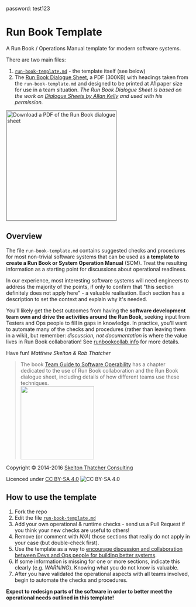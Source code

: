 password: test123
# Run Book Template

A Run Book / Operations Manual template for modern software systems.

There are two main files:

1. [`run-book-template.md`](run-book-template.md) - the template itself (see below)
2. The [Run Book Dialogue Sheet](https://github.com/SkeltonThatcher/run-book-template/releases/latest), a PDF (300KB) with headings taken from the `run-book-template.md` and designed to be printed at A1 paper size for use in a team situation. _The Run Book Dialogue Sheet is based on the work on [Dialogue Sheets by Allan Kelly](https://www.infoq.com/articles/dialogue-sheets-retrospectives) and used with his permission._

<a href="https://github.com/SkeltonThatcher/run-book-template/releases/latest">
	<img src="Run-Book-dialogue-sheet.png" title="Download a PDF of the Run Book dialogue sheet" alt="Download a PDF of the Run Book dialogue sheet" width="300px" style="border: 1px solid gray;" />
</a>

## Overview

The file `run-book-template.md` contains suggested checks and procedures for most non-trivial software systems that can be used as **a template to create a Run Book or System Operation Manual** (SOM). Treat the resulting information as a starting point for discussions about operational readiness. 

In our experience, most interesting software systems will need engineers to address the majority of the points, if only to confirm that "this section definitely does not apply here" - a valuable realisation. Each section has a description to set the context and explain why it's needed. 

You'll likely get the best outcomes from having the **software development team own and drive the activities around the Run Book**, seeking input from Testers and Ops people to fill in gaps in knowledge. In practice, you'll want to automate many of the checks and procedures (rather than leaving them in a wiki), but remember: _discussion, not documentation_ is where the value lives in Run Book collaboration!  See [runbookcollab.info](http://runbookcollab.info/) for more details.

Have fun! _Matthew Skelton & Rob Thatcher_

> The book [Team Guide to Software Operability](http://operabilitybook.com/) has a chapter dedicated to the use of Run Book collaboration and the Run Book dialogue sheet, including details of how different teams use these techniques. 
> <br/> 
> <img src="Team-Guide-to-Software-Operability.png" width="200" />

Copyright © 2014-2016 [Skelton Thatcher Consulting](https://skeltonthatcher.com/)

Licenced under [CC BY-SA 4.0](https://creativecommons.org/licenses/by-sa/4.0/) ![CC BY-SA 4.0](https://licensebuttons.net/l/by-sa/3.0/88x31.png)

##  How to use the template

1. Fork the repo
1. Edit the file [`run-book-template.md`](run-book-template.md) 
1. Add your own operational & runtime checks - send us a Pull Request if you think your new checks are useful to others!
1. Remove (or comment with _N/A_) those sections that really do not apply in your case (but double-check first).
1. Use the template as a way to [encourage discussion and collaboration between Devs and Ops people for building better systems](http://runbookcollab.info/).
1. If some information is missing for one or more sections, indicate this clearly (e.g. *WARNING*). Knowing what you do not know is valuable.
1. After you have validated the operational aspects with all teams involved, begin to automate the checks and procedures.

**Expect to redesign parts of the software in order to better meet the operational needs outlined in this template!**

